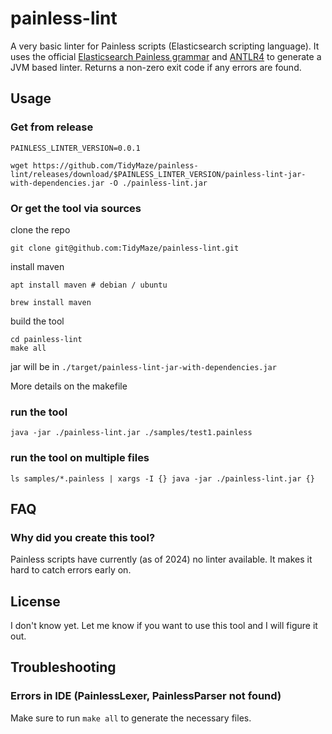 # painless-lint

A very basic linter for Painless scripts (Elasticsearch scripting language).
It uses the official [Elasticsearch Painless grammar](https://github.com/elastic/elasticsearch/blob/main/modules/lang-painless/src/main/antlr/PainlessParser.g4) and [ANTLR4](https://www.antlr.org/) to generate a JVM based linter. 
Returns a non-zero exit code if any errors are found.

## Usage

### Get from release

```shell
PAINLESS_LINTER_VERSION=0.0.1

wget https://github.com/TidyMaze/painless-lint/releases/download/$PAINLESS_LINTER_VERSION/painless-lint-jar-with-dependencies.jar -O ./painless-lint.jar
```

### Or get the tool via sources
clone the repo
    
```shell
git clone git@github.com:TidyMaze/painless-lint.git
```

install maven

```shell
apt install maven # debian / ubuntu
````

```shell
brew install maven
```

build the tool

```shell
cd painless-lint
make all
```

jar will be in `./target/painless-lint-jar-with-dependencies.jar`

More details on the makefile

### run the tool

```shell
java -jar ./painless-lint.jar ./samples/test1.painless
```

### run the tool on multiple files

```shell
ls samples/*.painless | xargs -I {} java -jar ./painless-lint.jar {}
```

## FAQ

### Why did you create this tool?

Painless scripts have currently (as of 2024) no linter available. It makes it hard to catch errors early on.

## License

I don't know yet. Let me know if you want to use this tool and I will figure it out.

## Troubleshooting

### Errors in IDE (PainlessLexer, PainlessParser not found)

Make sure to run `make all` to generate the necessary files.
